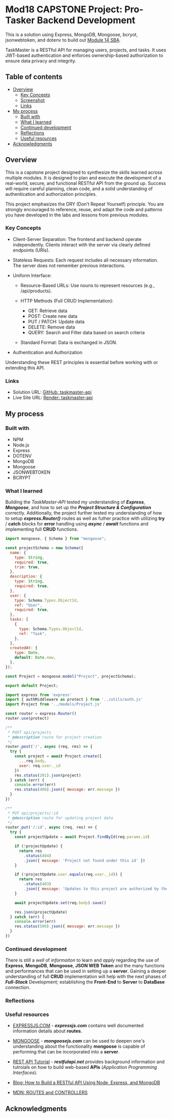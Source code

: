 # Mod18 CAPSTONE Project: Pro-Tasker Backend Development

This is a solution using Express, MongoDB, Mongoose, bcryot, jsonwebtoken, and dotenv to build out [Module 14 SBA](https://ps-lms.vercel.app/curriculum/se/419).

TaskMaster is a RESTful API for managing users, projects, and tasks. It uses JWT-based authentication and enforces ownership-based authorization to ensure data privacy and integrity.

## Table of contents

- [Overview](#overview)
  - [Key Concepts](#key-concepts)
  - [Screenshot](#screenshot)
  - [Links](#links)
- [My process](#my-process)
  - [Built with](#built-with)
  - [What I learned](#what-i-learned)
  - [Continued development](#continued-development)
  - [Reflections](#reflections)
  - [Useful resources](#useful-resources)
- [Acknowledgments](#acknowledgments)

## Overview

This is a capstone project designed to synthesize the skills learned across multiple modules. It is designed to plan and execute the development of a real-world, secure, and functional RESTful API from the ground up. Success will require careful planning, clean code, and a solid understanding of authentication and authorization principles.

This project emphasizes the DRY (Don’t Repeat Yourself) principle. You are strongly encouraged to reference, reuse, and adapt the code and patterns you have developed in the labs and lessons from previous modules.

### Key Concepts

- Client-Server Separation: The frontend and backend operate independently. Clients interact with the server via clearly defined endpoints (URIs).

- Stateless Requests: Each request includes all necessary information. The server does not remember previous interactions.

- Uniform Interface:

  - Resource-Based URLs: Use nouns to represent resources (e.g., /api/products).

  - HTTP Methods (Full CRUD Implementation):

    - GET: Retrieve data
    - POST: Create new data
    - PUT / PATCH: Update data
    - DELETE: Remove data
    - QUERY: Search and Filter data based on search criteria

  - Standard Format: Data is exchanged in JSON.

- Authentication and Authorization

Understanding these REST principles is essential before working with or extending this API.

### Links

- Solution URL: [GitHub: taskmaster-api](https://github.com/DblRH600/taskmaster-api)
- Live Site URL: [Render: taskmaster-api](https://taskmaster-api-h91d.onrender.com)

## My process

### Built with

- NPM
- Node.js
- Express
- DOTENV
- MongoDB
- Mongoose
- JSONWEBTOKEN
- BCRYPT

### What I learned

Building the _TaskMaster-API_ tested my understanding of **_Express_**, **_Mongoose_**, and how to set up the **_Project Structure & Configuration_** correctly. Additionally, the project further tested my understanding of how to setup **_express.Router()_** routes as well as futher practice with utilizing **try** / **catch** blocks for **error** handling using **_async_** / **_await_** functions and implementing full **CRUD** functions.

```js Project Schema
import mongoose, { Schema } from "mongoose";

const projectSchema = new Schema({
  name: {
    type: String,
    required: true,
    trim: true,
  },
  description: {
    type: String,
    required: true,
  },
  user: {
    type: Schema.Types.ObjectId,
    ref: "User",
    required: true,
  },
  tasks: [
    {
      type: Schema.Types.ObjectId,
      ref: "Task",
    },
  ],
  createdAt: {
    type: Date,
    default: Date.now,
  },
});

const Project = mongoose.model("Project", projectSchema);

export default Project;
```

```js projects route
import express from 'express'
import { authMiddleware as protect } from '../utils/auth.js'
import Project from '../models/Project.js'

const router = express.Router()
router.use(protect)

/**
 * POST api/projects
 * @description route for project creation
 */
router.post('/', async (req, res) => {
  try {
    const project = await Project.create({
      ...req.body,
      user: req.user._id
    })
    res.status(201).json(project)
  } catch (err) {
    console.error(err)
    res.status(400).json({ message: err.message })
  }
})

/**
 * PUT api/projects/:id
 * @description route for updating project data
 */
router.put('/:id', async (req, res) => {
  try {
    const projectUpdate = await Project.findById(req.params.id)

    if (!projectUpdate) {
      return res
        .status(404)
        .json({ message: 'Project not found under this id' })
    }

    if (!projectUpdate.user.equals(req.user._id)) {
      return res
        .status(403)
        .json({ message: 'Updates to this project are authorized by the user' })
    }

    await projectUpdate.set(req.body).save()

    res.json(projectUpdate)
  } catch (err) {
    console.error(err)
    res.status(500).json({ message: err.message })
  }
})
```

### Continued development

There is still a _well_ of _informaiton_ to learn and _apply_ regarding the use of **Express**, **MongoDB**, **Mongoose**, **JSON WEB Token** and the many functions and performances that can be used in setting up a **server**. Gaining a deeper understanding of full **CRUD** implementation will help with the next phases of **_Full-Stack_** Development; establishing the **Front-End** to **Server** to **DataBase** connection.

### Reflections

### Useful resources

- [EXPRESSJS.COM](https://expressjs.com/en/5x/api.html#res.sendFile) - **_expressjs.com_** contains well documented information details about **routes**.

- [MONGOOSE](https://mongoosejs.com/docs/index.html) - **_mongoosejs.com_** can be used to deepen one's understanding about the functionality **mongoose** is capable of performing that can be incorporated into a **server**.

- [REST API Tutorial](https://restfulapi.net/) - **_restfulapi.net_** provides background information and tutroials on how to build web-based **APIs** (_Application Programming Interfaces_).

- [Blog: How to Build a RESTful API Using Node, Express, and MongoDB](https://www.freecodecamp.org/news/build-a-restful-api-using-node-express-and-mongodb/)

- [MDN: ROUTES and CONTROLLERS](https://developer.mozilla.org/en-US/docs/Learn_web_development/Extensions/Server-side/Express_Nodejs/routes)

## Acknowledgments
